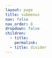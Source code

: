 ```yaml
---
layout: page
title: submenus
nav: false
nav_order: 8
dropdown: false
children:
  - title: 
    permalink: 
  - title: divider
---
```

